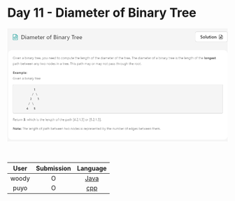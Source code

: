 # Day 11 - Diameter of Binary Tree

![11-diameter-of-binary-tree](../images/11-diameter-of-binary-tree.png)

<br>

User  | Submission | Language
:--:  | :--------: | :-----:
woody | O          | [Java](./woody.md)
puyo | O          | [cpp](./puyo.cpp)

